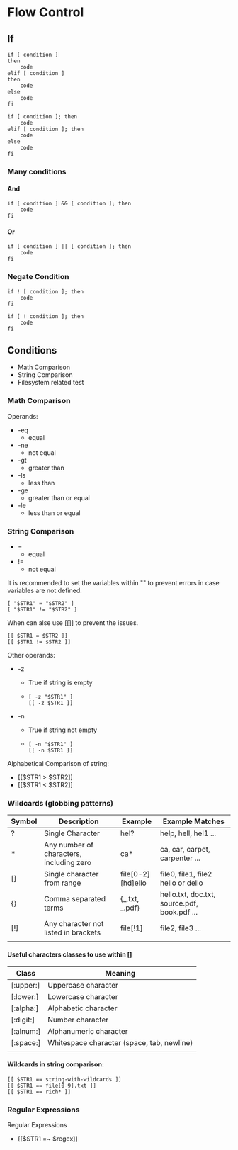 # Flow Control

## If

```
if [ condition ]
then
    code
elif [ condition ]
then
    code
else
    code
fi
```

```
if [ condition ]; then
    code
elif [ condition ]; then
    code
else
    code
fi
```

### Many conditions

#### And

```
if [ condition ] && [ condition ]; then
    code
fi
```

#### Or

```
if [ condition ] || [ condition ]; then
    code
fi
```

### Negate Condition

```
if ! [ condition ]; then
    code
fi
```

```
if [ ! condition ]; then
    code
fi
```

## Conditions

- Math Comparison
- String Comparison
- Filesystem related test

### Math Comparison

Operands:

- -eq
  - equal
- -ne
  - not equal
- -gt
  - greater than
- -ls
  - less than
- -ge
  - greater than or equal
- -le
  - less than or equal

### String Comparison

- =
  - equal
- !=
  - not equal

It is recommended to set the variables within "" to prevent errors in case variables are not defined.

```
[ "$STR1" = "$STR2" ]
[ "$STR1" != "$STR2" ]
```

When can alse use [[]] to prevent the issues.

```
[[ $STR1 = $STR2 ]]
[[ $STR1 != $STR2 ]]
```

Other operands:

- -z

  - True if string is empty
  - ```
    [ -z "$STR1" ]
    [[ -z $STR1 ]]
    ```

- -n
  - True if string not empty
  - ```
    [ -n "$STR1" ]
    [[ -n $STR1 ]]
    ```

Alphabetical Comparison of string:

- [[$STR1 > $STR2]]
- [[$STR1 < $STR2]]

### Wildcards (globbing patterns)

| Symbol | Description                              | Example                 | Example Matches                              |
| ------ | ---------------------------------------- | ----------------------- | -------------------------------------------- |
| ?      | Single Character                         | hel?                    | help, hell, hel1 ...                         |
| \*     | Any number of characters, including zero | ca\*                    | ca, car, carpet, carpenter ...               |
| []     | Single character from range              | file[0-2] <br> [hd]ello | file0, file1, file2 <br> hello or dello      |
| {}     | Comma separated terms                    | {_.txt, _.pdf}          | hello.txt, doc.txt, source.pdf, book.pdf ... |
| [!]    | Any character not listed in brackets     | file[!1]                | file2, file3 ...                             |
|        |                                          |                         |                                              |

#### Useful characters classes to use within []

| Class     | Meaning                                    |
| --------- | ------------------------------------------ |
| [:upper:] | Uppercase character                        |
| [:lower:] | Lowercase character                        |
| [:alpha:] | Alphabetic character                       |
| [:digit:] | Number character                           |
| [:alnum:] | Alphanumeric character                     |
| [:space:] | Whitespace character (space, tab, newline) |
|           |                                            |

#### Wildcards in string comparison:

```
[[ $STR1 == string-with-wildcards ]]
[[ $STR1 == file[0-9].txt ]]
[[ $STR1 == rich* ]]

```

### Regular Expressions

Regular Expressions

- [[$STR1 =~ $regex]]

